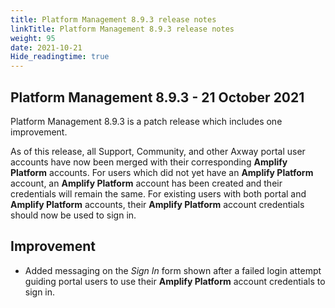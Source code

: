 ```yaml
---
title: Platform Management 8.9.3 release notes
linkTitle: Platform Management 8.9.3 release notes
weight: 95
date: 2021-10-21
Hide_readingtime: true
---
```


## Platform Management 8.9.3 - 21 October 2021

Platform Management 8.9.3 is a patch release which includes one improvement.

As of this release, all Support, Community, and other Axway portal user accounts have now been merged with their corresponding **Amplify Platform** accounts. For users which did not yet have an **Amplify Platform** account, an **Amplify Platform** account has been created and their credentials will remain the same. For existing users with both portal and **Amplify Platform** accounts, their **Amplify Platform** account credentials should now be used to sign in.

## Improvement

* Added messaging on the _Sign In_ form shown after a failed login attempt guiding portal users to use their **Amplify Platform** account credentials to sign in.
